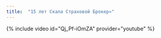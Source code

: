 ```yaml
---
title:  "15 лет Скала Страховой Брокер»"
---
```


{% include video id="Qj_Pf-iOmZA" provider="youtube" %}

